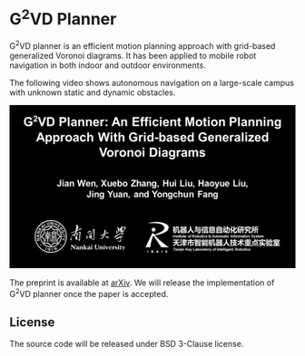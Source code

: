 # G<sup>2</sup>VD Planner

G<sup>2</sup>VD planner is an efficient motion planning approach with grid-based generalized Voronoi diagrams. It has been applied to mobile robot navigation in both indoor and outdoor environments. 

The following video shows autonomous navigation on a large-scale campus with unknown static and dynamic obstacles.
<a href="https://youtu.be/V-S8cS2zv_U" target="_blank"><div align=center><img src="fig/Cover.png" 
alt="G2VD Planner: An Efficient Motion Planning Approach With Grid-based Generalized Voronoi Diagrams" width="512" height="288" /></div></a>

The preprint is available at [arXiv](https://arxiv.org/abs/2201.12981). We will release the implementation of G<sup>2</sup>VD planner once the paper is accepted.

## License
The source code will be released under BSD 3-Clause license.
